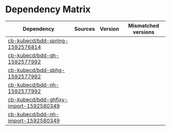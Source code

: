 # Dependency Matrix

Dependency | Sources | Version | Mismatched versions
---------- | ------- | ------- | -------------------
[cb-kubecd/bdd-spring-1592576814](https://github.com/cb-kubecd/bdd-spring-1592576814.git) |  | []() | 
[cb-kubecd/bdd-gh-1592577992](https://github.com/cb-kubecd/bdd-gh-1592577992.git) |  | []() | 
[cb-kubecd/bdd-sbhg-1592577992](https://github.com/cb-kubecd/bdd-sbhg-1592577992.git) |  | []() | 
[cb-kubecd/bdd-nh-1592577992](https://github.com/cb-kubecd/bdd-nh-1592577992.git) |  | []() | 
[cb-kubecd/bdd-ghfjxy-import-1592580349](https://github.com/cb-kubecd/bdd-ghfjxy-import-1592580349.git) |  | []() | 
[cb-kubecd/bdd-nh-import-1592580349](https://github.com/cb-kubecd/bdd-nh-import-1592580349.git) |  | []() | 
